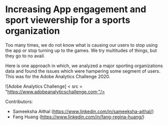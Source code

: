 # Increasing App engagement and sport viewership for a sports organization

Too many times, we do not know what is causing our users to stop using the app or stop turning up to the games.
We try multitudes of things, but they go to no avail.

Here is one approach in which, we analyzed a major sporting organizations data and found the issues which were hampering some segment of users. This was for the Adobe Analytics Challenge 2020. 



![Adobe Analytics Challenge] < src = "https://www.adobeanalyticschallenge.com;"/>

Contributors:

* Sameeksha Aithal (https://www.linkedin.com/in/sameeksha-aithal/) <br>
* Fang Huang (https://www.linkedin.com/in/fang-regina-huang/)
